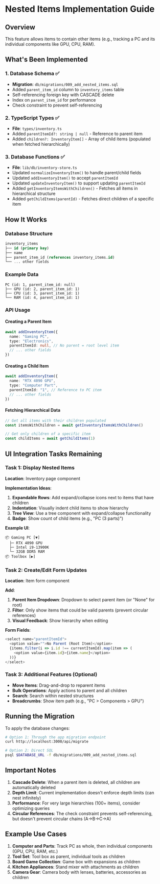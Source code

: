 # Nested Items Implementation Guide

## Overview
This feature allows items to contain other items (e.g., tracking a PC and its individual components like GPU, CPU, RAM).

## What's Been Implemented

### 1. Database Schema ✅
- **Migration**: `db/migrations/009_add_nested_items.sql`
- Added `parent_item_id` column to `inventory_items` table
- Self-referencing foreign key with CASCADE delete
- Index on `parent_item_id` for performance
- Check constraint to prevent self-referencing

### 2. TypeScript Types ✅
- **File**: `types/inventory.ts`
- Added `parentItemId?: string | null` - Reference to parent item
- Added `children?: InventoryItem[]` - Array of child items (populated when fetched hierarchically)

### 3. Database Functions ✅
- **File**: `lib/db/inventory-store.ts`
- Updated `normalizeInventoryItem()` to handle parent/child fields
- Updated `addInventoryItem()` to accept `parentItemId`
- Updated `updateInventoryItem()` to support updating `parentItemId`
- Added `getInventoryItemsWithChildren()` - Fetches all items in hierarchical structure
- Added `getChildItems(parentId)` - Fetches direct children of a specific item

## How It Works

### Database Structure
```sql
inventory_items
├── id (primary key)
├── name
├── parent_item_id (references inventory_items.id)
└── ... other fields
```

### Example Data
```
PC (id: 1, parent_item_id: null)
├── GPU (id: 2, parent_item_id: 1)
├── CPU (id: 3, parent_item_id: 1)
└── RAM (id: 4, parent_item_id: 1)
```

### API Usage

#### Creating a Parent Item
```typescript
await addInventoryItem({
  name: "Gaming PC",
  type: "Electronics",
  parentItemId: null, // No parent = root level item
  // ... other fields
})
```

#### Creating a Child Item
```typescript
await addInventoryItem({
  name: "RTX 4090 GPU",
  type: "Computer Part",
  parentItemId: "1", // Reference to PC item
  // ... other fields
})
```

#### Fetching Hierarchical Data
```typescript
// Get all items with their children populated
const itemsWithChildren = await getInventoryItemsWithChildren()

// Get only children of a specific item
const childItems = await getChildItems(1)
```

## UI Integration Tasks Remaining

### Task 1: Display Nested Items
**Location**: Inventory page component

**Implementation Ideas**:
1. **Expandable Rows**: Add expand/collapse icons next to items that have children
2. **Indentation**: Visually indent child items to show hierarchy
3. **Tree View**: Use a tree component with expand/collapse functionality
4. **Badge**: Show count of child items (e.g., "PC (3 parts)")

**Example UI**:
```
📦 Gaming PC [▼]
  ├─ RTX 4090 GPU
  ├─ Intel i9-13900K
  └─ 32GB DDR5 RAM
📦 Toolbox [▶]
```

### Task 2: Create/Edit Form Updates
**Location**: Item form component

**Add**:
1. **Parent Item Dropdown**: Dropdown to select parent item (or "None" for root)
2. **Filter**: Only show items that could be valid parents (prevent circular references)
3. **Visual Feedback**: Show hierarchy when editing

**Form Fields**:
```typescript
<select name="parentItemId">
  <option value="">No Parent (Root Item)</option>
  {items.filter(i => i.id !== currentItemId).map(item => (
    <option value={item.id}>{item.name}</option>
  ))}
</select>
```

### Task 3: Additional Features (Optional)
- **Move Items**: Drag-and-drop to reparent items
- **Bulk Operations**: Apply actions to parent and all children
- **Search**: Search within nested structures
- **Breadcrumbs**: Show item path (e.g., "PC > Components > GPU")

## Running the Migration

To apply the database changes:
```bash
# Option 1: Through the app migration endpoint
curl http://localhost:3000/api/migrate

# Option 2: Direct SQL
psql $DATABASE_URL -f db/migrations/009_add_nested_items.sql
```

## Important Notes

1. **Cascade Delete**: When a parent item is deleted, all children are automatically deleted
2. **Depth Limit**: Current implementation doesn't enforce depth limits (can nest infinitely)
3. **Performance**: For very large hierarchies (100+ items), consider optimizing queries
4. **Circular References**: The check constraint prevents self-referencing, but doesn't prevent circular chains (A→B→C→A)

## Example Use Cases

1. **Computer and Parts**: Track PC as whole, then individual components (GPU, CPU, RAM, etc.)
2. **Tool Set**: Tool box as parent, individual tools as children
3. **Board Game Collection**: Game box with expansions as children
4. **Kitchen Appliances**: Stand mixer with attachments as children
5. **Camera Gear**: Camera body with lenses, batteries, accessories as children

